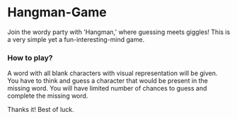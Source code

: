 # Hangman-Game
 Join the wordy party with 'Hangman,' where guessing meets giggles! This is a very simple yet a fun-interesting-mind game.

### How to play?
 A word with all blank characters with visual representation will be given. You have to think and guess a character that would be present in the missing word. You will have limited number of chances to guess and complete the missing word.
 
Thanks it! Best of luck.
